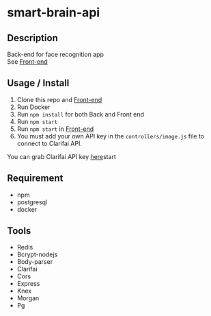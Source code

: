 # smart-brain-api

## Description

Back-end for face recognition app <br />
See [Front-end](https://github.com/roy1210/smart-brain)

<!-- **_DEMO:_** -->


## Usage / Install

1. Clone this repo and [Front-end](https://github.com/roy1210/smart-brain)
2. Run Docker
3. Run `npm install` for both Back and Front end
4. Run `npm start`
5. Run `npm start` in [Front-end](https://github.com/roy1210/smart-brain)
6. You must add your own API key in the `controllers/image.js` file to connect to Clarifai API.

You can grab Clarifai API key [here](https://www.clarifai.com/)start


## Requirement

- npm
- postgresql
- docker

## Tools

- Redis
- Bcrypt-nodejs
- Body-parser
- Clarifai
- Cors
- Express
- Knex
- Morgan
- Pg
